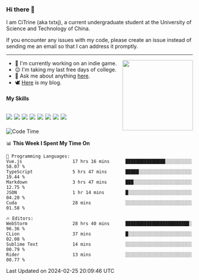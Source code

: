 ### Hi there 👋

I am CiTrine (aka txtxj), a current undergraduate student at the University of Science and Technology of China.

If you encounter any issues with my code, please create an issue instead of sending me an email so that I can address it promptly.

---

<img align="right" height="190" src="http://github-profile-summary-cards.vercel.app/api/cards/stats?username=txtxj&theme=vue">

- 🌱 I'm currently working on an indie game.
- 😉 I'm taking my last free days of college.
- 💬 Ask me about anything [here](https://github.com/txtxj/txtxj/issues).
- 🕊️ [Here](https://txtxj.top) is my blog.

#### My Skills

![](https://img.shields.io/badge/Unity-000000?logo=unity&logoColor=fff)
![](https://img.shields.io/badge/C%23-239120?logo=csharp&logoColor=fff)
![](https://img.shields.io/badge/Python-3e74a2?logo=python&logoColor=fff)
![](https://img.shields.io/badge/C++-65318e?logo=cplusplus&logoColor=fff)
![](https://img.shields.io/badge/C-5654a2?logo=c&logoColor=fff)
![](https://img.shields.io/badge/Vue-4FC08D?logo=vuedotjs&logoColor=fff)
![](https://img.shields.io/badge/Blender-f5792a?logo=blender&logoColor=fff)
![](https://img.shields.io/badge/MS%20SQL-cc2927?logo=microsoftsqlserver&logoColor=fff)
---

<!--START_SECTION:waka-->
![Code Time](http://img.shields.io/badge/Code%20Time-1%2C621%20hrs%208%20mins-blue)

📊 **This Week I Spent My Time On** 

```text
💬 Programming Languages: 
Vue.js                   17 hrs 16 mins      ███████████████░░░░░░░░░░   58.07 % 
TypeScript               5 hrs 47 mins       █████░░░░░░░░░░░░░░░░░░░░   19.44 % 
Markdown                 3 hrs 47 mins       ███░░░░░░░░░░░░░░░░░░░░░░   12.75 % 
JSON                     1 hr 14 mins        █░░░░░░░░░░░░░░░░░░░░░░░░   04.20 % 
Cuda                     28 mins             ░░░░░░░░░░░░░░░░░░░░░░░░░   01.58 % 

🔥 Editors: 
WebStorm                 28 hrs 40 mins      ████████████████████████░   96.36 % 
CLion                    37 mins             █░░░░░░░░░░░░░░░░░░░░░░░░   02.08 % 
Sublime Text             14 mins             ░░░░░░░░░░░░░░░░░░░░░░░░░   00.79 % 
Rider                    13 mins             ░░░░░░░░░░░░░░░░░░░░░░░░░   00.77 % 
```


 Last Updated on 2024-02-25 20:09:46 UTC
<!--END_SECTION:waka-->
